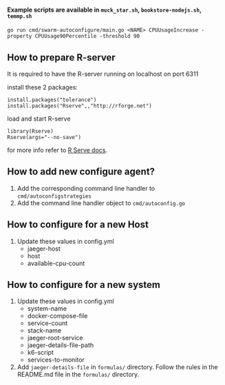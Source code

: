 


#### Example scripts are available in ```muck_star.sh```, ```bookstore-nodejs.sh```, ```temmp.sh```
```
go run cmd/swarm-autoconfigure/main.go <NAME> CPUUsageIncrease -property CPUUsage90Percentile -threshold 90
```

## How to prepare R-server
It is required to have the R-server running on localhost on port 6311

install these 2 packages:
```
install.packages("tolerance")
install.packages("Rserve",,"http://rforge.net")
```

load and start R-serve
```
library(Rserve)
Rserve(args="--no-save")
```
for more info refer to [R Serve docs](https://www.rforge.net/Rserve/doc.html).

## How to add new configure agent?
1. Add the corresponding command line handler to ```cmd/autoconfigstrategies```
2. Add the command line handler object to ```cmd/autoconfig.go```


## How to configure for a new Host
1. Update these values in config.yml
   * jaeger-host
   * host
   * available-cpu-count

## How to configure for a new system
1. Update these values in config.yml
   * system-name
   * docker-compose-file
   * service-count
   * stack-name
   * jaeger-root-service
   * jaeger-details-file-path
   * k6-script
   * services-to-monitor
2. Add ```jaeger-details-file``` in ```formulas/``` directory. Follow the rules in the README.md file in the ```formulas/``` directory.

